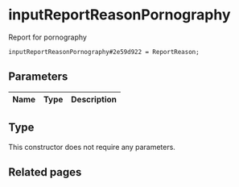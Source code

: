 # inputReportReasonPornography
Report for pornography

```
inputReportReasonPornography#2e59d922 = ReportReason;
```

## Parameters
| Name | Type | Description |
| ---- | :----: | ----------- |


## Type
This constructor does not require any parameters.

## Related pages
